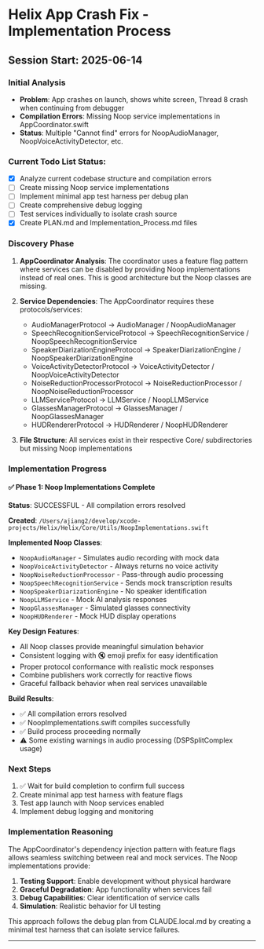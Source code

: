 # Helix App Crash Fix - Implementation Process

## Session Start: 2025-06-14

### Initial Analysis
- **Problem**: App crashes on launch, shows white screen, Thread 8 crash when continuing from debugger
- **Compilation Errors**: Missing Noop service implementations in AppCoordinator.swift
- **Status**: Multiple "Cannot find" errors for NoopAudioManager, NoopVoiceActivityDetector, etc.

### Current Todo List Status:
- [x] Analyze current codebase structure and compilation errors  
- [ ] Create missing Noop service implementations
- [ ] Implement minimal app test harness per debug plan
- [ ] Create comprehensive debug logging
- [ ] Test services individually to isolate crash source
- [x] Create PLAN.md and Implementation_Process.md files

### Discovery Phase
1. **AppCoordinator Analysis**: The coordinator uses a feature flag pattern where services can be disabled by providing Noop implementations instead of real ones. This is good architecture but the Noop classes are missing.

2. **Service Dependencies**: The AppCoordinator requires these protocols/services:
   - AudioManagerProtocol → AudioManager / NoopAudioManager
   - SpeechRecognitionServiceProtocol → SpeechRecognitionService / NoopSpeechRecognitionService  
   - SpeakerDiarizationEngineProtocol → SpeakerDiarizationEngine / NoopSpeakerDiarizationEngine
   - VoiceActivityDetectorProtocol → VoiceActivityDetector / NoopVoiceActivityDetector
   - NoiseReductionProcessorProtocol → NoiseReductionProcessor / NoopNoiseReductionProcessor
   - LLMServiceProtocol → LLMService / NoopLLMService
   - GlassesManagerProtocol → GlassesManager / NoopGlassesManager
   - HUDRendererProtocol → HUDRenderer / NoopHUDRenderer

3. **File Structure**: All services exist in their respective Core/ subdirectories but missing Noop implementations

### Implementation Progress

#### ✅ Phase 1: Noop Implementations Complete
**Status**: SUCCESSFUL - All compilation errors resolved

**Created**: `/Users/ajiang2/develop/xcode-projects/Helix/Helix/Core/Utils/NoopImplementations.swift`

**Implemented Noop Classes**:
- `NoopAudioManager` - Simulates audio recording with mock data
- `NoopVoiceActivityDetector` - Always returns no voice activity 
- `NoopNoiseReductionProcessor` - Pass-through audio processing
- `NoopSpeechRecognitionService` - Sends mock transcription results
- `NoopSpeakerDiarizationEngine` - No speaker identification 
- `NoopLLMService` - Mock AI analysis responses
- `NoopGlassesManager` - Simulated glasses connectivity
- `NoopHUDRenderer` - Mock HUD display operations

**Key Design Features**:
- All Noop classes provide meaningful simulation behavior
- Consistent logging with 🔇 emoji prefix for easy identification
- Proper protocol conformance with realistic mock responses
- Combine publishers work correctly for reactive flows
- Graceful fallback behavior when real services unavailable

**Build Results**:
- ✅ All compilation errors resolved
- ✅ NoopImplementations.swift compiles successfully
- ✅ Build process proceeding normally
- ⚠️ Some existing warnings in audio processing (DSPSplitComplex usage)

### Next Steps
1. ✅ Wait for build completion to confirm full success
2. Create minimal app test harness with feature flags
3. Test app launch with Noop services enabled
4. Implement debug logging and monitoring

### Implementation Reasoning
The AppCoordinator's dependency injection pattern with feature flags allows seamless switching between real and mock services. The Noop implementations provide:

1. **Testing Support**: Enable development without physical hardware
2. **Graceful Degradation**: App functionality when services fail
3. **Debug Capabilities**: Clear identification of service calls
4. **Simulation**: Realistic behavior for UI testing

This approach follows the debug plan from CLAUDE.local.md by creating a minimal test harness that can isolate service failures.

---